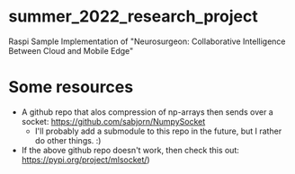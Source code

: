 # summer_2022_research_project
Raspi Sample Implementation of "Neurosurgeon: Collaborative Intelligence Between Cloud and Mobile Edge"

# Some resources
- A github repo that alos compression of np-arrays then sends over a socket:  <https://github.com/sabjorn/NumpySocket>
    - I'll probably add a submodule to this repo in the future, but I rather do other things. :)
- If the above github repo doesn't work, then check this out: https://pypi.org/project/mlsocket/)
